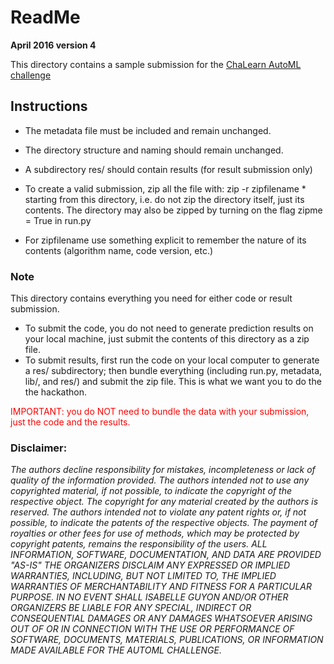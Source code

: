 
# ReadMe   
   <b>                            April 2016 version 4</b>

This directory contains a sample submission for the <a href="http://automl.chalearn.org/">ChaLearn AutoML challenge<a>

## Instructions

- The metadata file must be included and remain unchanged. 
- The directory structure and naming should remain unchanged.
- A subdirectory res/ should contain results (for result submission only)

- To create a valid submission, zip all the file with:
		zip -r zipfilename *
starting from this directory, i.e. do not zip the directory itself, just its contents.
The directory may also be zipped by turning on the flag 
zipme = True
in run.py

- For zipfilename use something explicit to remember the nature of its contents (algorithm name, code version, etc.)

### Note

This directory contains everything you need for either code or result submission. 
* To submit the code, you do not need to generate prediction results on your local machine, just submit the contents of this directory as a zip file.
* To submit results, first run the code on your local computer to generate a res/ subdirectory; then bundle everything (including run.py, metadata, lib/, and res/) and submit the zip file. This is what we want you to do the the hackathon.




<span style =" color:red">IMPORTANT: you do NOT need to bundle the data with your submission, just the code and the results.<span >

### Disclaimer:
<i>The authors decline responsibility for mistakes, incompleteness or lack of quality of the information provided. The authors intended not to use any copyrighted material, if not possible, to indicate the copyright of the respective object. The copyright for any material created by the authors is reserved. The authors intended not to violate any patent rights or, if not possible, to indicate the patents of the respective objects. The payment of royalties or other fees for use of methods, which may be protected by copyright patents, remains the responsibility of the users. 
ALL INFORMATION, SOFTWARE, DOCUMENTATION, AND DATA ARE PROVIDED "AS-IS" THE ORGANIZERS DISCLAIM ANY EXPRESSED OR IMPLIED WARRANTIES, INCLUDING, BUT NOT LIMITED TO, THE IMPLIED WARRANTIES OF MERCHANTABILITY AND FITNESS FOR A PARTICULAR PURPOSE. IN NO EVENT SHALL ISABELLE GUYON AND/OR OTHER ORGANIZERS BE LIABLE FOR ANY SPECIAL, INDIRECT OR CONSEQUENTIAL DAMAGES OR ANY DAMAGES WHATSOEVER ARISING OUT OF OR IN CONNECTION WITH THE USE OR PERFORMANCE OF SOFTWARE, DOCUMENTS, MATERIALS, PUBLICATIONS, OR INFORMATION MADE AVAILABLE FOR THE AUTOML CHALLENGE.</i>

